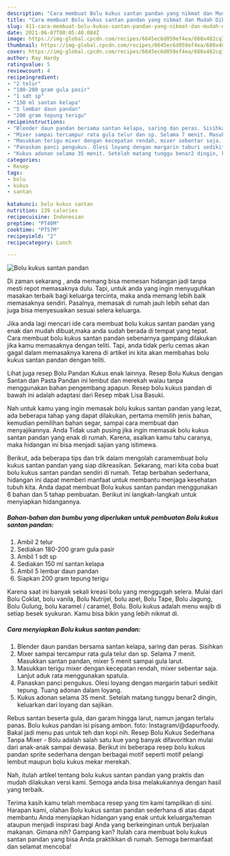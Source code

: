 ```yaml
---
description: "Cara membuat Bolu kukus santan pandan yang nikmat dan Mudah Dibuat"
title: "Cara membuat Bolu kukus santan pandan yang nikmat dan Mudah Dibuat"
slug: 411-cara-membuat-bolu-kukus-santan-pandan-yang-nikmat-dan-mudah-dibuat
date: 2021-06-07T00:05:40.084Z
image: https://img-global.cpcdn.com/recipes/6645ec6d059ef4ea/680x482cq70/bolu-kukus-santan-pandan-foto-resep-utama.jpg
thumbnail: https://img-global.cpcdn.com/recipes/6645ec6d059ef4ea/680x482cq70/bolu-kukus-santan-pandan-foto-resep-utama.jpg
cover: https://img-global.cpcdn.com/recipes/6645ec6d059ef4ea/680x482cq70/bolu-kukus-santan-pandan-foto-resep-utama.jpg
author: Ray Hardy
ratingvalue: 5
reviewcount: 4
recipeingredient:
- "2 telur"
- "180-200 gram gula pasir"
- "1 sdt sp"
- "150 ml santan kelapa"
- "5 lembar daun pandan"
- "200 gram tepung terigu"
recipeinstructions:
- "Blender daun pandan bersama santan kelapa, saring dan peras. Sisihkan"
- "Mixer sampai tercampur rata gula telur dan sp. Selama 7 menit. Masukkan santan pandan, mixer 5 menit sampai gula larut."
- "Masukkan terigu mixer dengan kecepatan rendah, mixer sebentar saja. Lanjut aduk rata menggunakan spatula."
- "Panaskan panci pengukus. Olesi loyang dengan margarin taburi sedikit tepung. Tuang adonan dalam loyang."
- "Kukus adonan selama 35 menit. Setelah matang tunggu benar2 dingin, keluarkan dari loyang dan sajikan."
categories:
- Resep
tags:
- bolu
- kukus
- santan

katakunci: bolu kukus santan 
nutrition: 139 calories
recipecuisine: Indonesian
preptime: "PT40M"
cooktime: "PT57M"
recipeyield: "2"
recipecategory: Lunch

---
```



![Bolu kukus santan pandan](https://img-global.cpcdn.com/recipes/6645ec6d059ef4ea/680x482cq70/bolu-kukus-santan-pandan-foto-resep-utama.jpg)

Di zaman  sekarang , anda memang bisa memesan hidangan jadi tanpa mesti repot memasaknya dulu. Tapi, untuk anda yang ingin menyuguhkan masakan terbaik bagi keluarga tercinta, maka anda memang lebih baik memasaknya sendiri. Pasalnya, memasak di rumah jauh lebih sehat dan juga bisa menyesuaikan sesuai selera keluarga.

Jika anda lagi mencari ide cara membuat bolu kukus santan pandan yang enak dan mudah dibuat,maka anda sudah berada di tempat yang tepat. Cara membuat bolu kukus santan pandan  sebenarnya gampang dilakukan jika kamu memasaknya dengan teliti. Tapi, anda tidak perlu cemas akan gagal dalam memasaknya 
karena di artikel ini kita akan membahas bolu kukus santan pandan dengan teliti.  

Lihat juga resep Bolu Pandan Kukus enak lainnya. Resep Bolu Kukus dengan Santan dan Pasta Pandan ini lembut dan merekah walau tanpa menggunakan bahan pengembang apapun. Resep bolu kukus pandan di bawah ini adalah adaptasi dari Resep mbak Lisa Basuki.

Nah untuk kamu yang ingin memasak bolu kukus santan pandan yang lezat, ada beberapa tahap yang dapat dilakukan, pertama memilih jenis bahan, kemudian pemilihan bahan segar, sampai cara membuat dan menyajikannya. Anda Tidak usah pusing jika ingin memasak bolu kukus santan pandan yang enak di rumah. Karena, asalkan kamu  tahu caranya, maka hidangan ini bisa menjadi sajian yang istimewa.

Berikut, ada beberapa tips dan trik dalam mengolah caramembuat bolu kukus santan pandan yang siap dikreasikan. Sekarang, mari kita coba buat bolu kukus santan pandan sendiri di rumah. Tetap berbahan sederhana, hidangan ini dapat memberi manfaat untuk membantu menjaga kesehatan tubuh kita. Anda dapat membuat Bolu kukus santan pandan menggunakan 6 bahan dan 5 tahap pembuatan. Berikut ini langkah-langkah untuk menyiapkan hidangannya.

<!--inarticleads1-->

##### Bahan-bahan dan bumbu yang diperlukan untuk pembuatan Bolu kukus santan pandan:

1. Ambil 2 telur
1. Sediakan 180-200 gram gula pasir
1. Ambil 1 sdt sp
1. Sediakan 150 ml santan kelapa
1. Ambil 5 lembar daun pandan
1. Siapkan 200 gram tepung terigu


Karena saat ini banyak sekali kreasi bolu yang menggugah selera. Mulai dari Bolu Coklat, bolu vanila, Bolu Nutrijel, bolu apel, Bolu Tape, Bolu Jagung, Bolu Gulung, bolu karamel / caramel, Bolu. Bolu kukus adalah menu wajib di setiap besek syukuran. Kamu bisa bikin yang lebih nikmat di. 

<!--inarticleads2-->

##### Cara menyiapkan Bolu kukus santan pandan:

1. Blender daun pandan bersama santan kelapa, saring dan peras. Sisihkan
1. Mixer sampai tercampur rata gula telur dan sp. Selama 7 menit. Masukkan santan pandan, mixer 5 menit sampai gula larut.
1. Masukkan terigu mixer dengan kecepatan rendah, mixer sebentar saja. Lanjut aduk rata menggunakan spatula.
1. Panaskan panci pengukus. Olesi loyang dengan margarin taburi sedikit tepung. Tuang adonan dalam loyang.
1. Kukus adonan selama 35 menit. Setelah matang tunggu benar2 dingin, keluarkan dari loyang dan sajikan.


Rebus santan beserta gula, dan garam hingga larut, namun jangan terlalu panas. Bolu kukus pandan isi pisang ambon. foto: Instagram/@dapurfoody. Bakal jadi menu pas untuk teh dan kopi nih. Resep Bolu Kukus Sederhana Tanpa Mixer - Bolu adalah salah satu kue yang banyak difavoritkan mulai dari anak-anak sampai dewasa. Berikut ini beberapa resep bolu kukus pandan sprite sederhana dengan berbagai motif seperti motif pelangi lembut maupun bolu kukus mekar merekah. 

Nah, itulah artikel tentang  bolu kukus santan pandan  yang praktis dan mudah dilakukan versi kami. Semoga anda bisa melakukannya dengan hasil yang terbaik. 

Terima kasih kamu telah membaca resep yang tim kami tampilkan di sini. Harapan kami, olahan  Bolu kukus santan pandan sederhana di atas dapat membantu Anda menyiapkan hidangan yang enak untuk keluarga/teman ataupun menjadi inspirasi bagi Anda yang berkeinginan untuk berjualan makanan. Gimana nih? Gampang kan? Itulah cara membuat bolu kukus santan pandan yang bisa Anda praktikkan di rumah. Semoga bermanfaat dan selamat mencoba!

